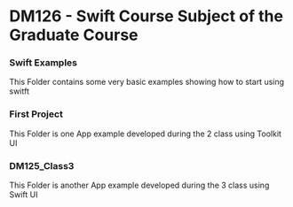 # DM126 - Swift Course Subject of the Graduate Course

### Swift Examples

This Folder contains some very basic examples showing how to start using switft

### First Project

This Folder is one App example developed during the 2 class using Toolkit UI

### DM125_Class3

This Folder is another App example developed during the 3 class using Swift UI